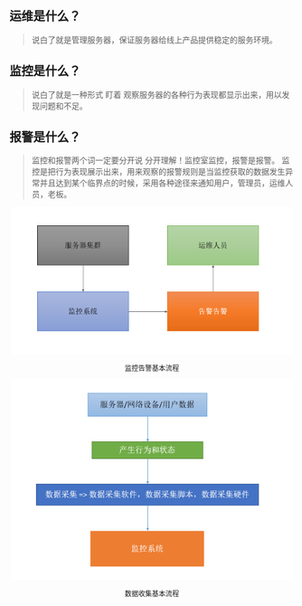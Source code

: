 ## 运维是什么？
>说白了就是管理服务器，保证服务器给线上产品提供稳定的服务环境。
## 监控是什么？
>说白了就是一种形式 盯着 观察服务器的各种行为表现都显示出来，用以发现问题和不足。
## 报警是什么？
>监控和报警两个词一定要分开说 分开理解！监控室监控，报警是报警。
监控是把行为表现展示出来，用来观察的报警规则是当监控获取的数据发生异常并且达到某个临界点的时候，采用各种途径来通知用户，管理员，运维人员，老板。
<div style="text-align:center">
  <img src="./images/monitor.PNG" alt="monitor" width="500"/>
  <p style="font-size: 12px">监控告警基本流程</p>
</div>
<div style="text-align:center">
  <img src="./images/data-ingestion-process.png" alt="data-ingestion" width="500"/>
  <p style="font-size: 12px">数据收集基本流程</p>
</div>